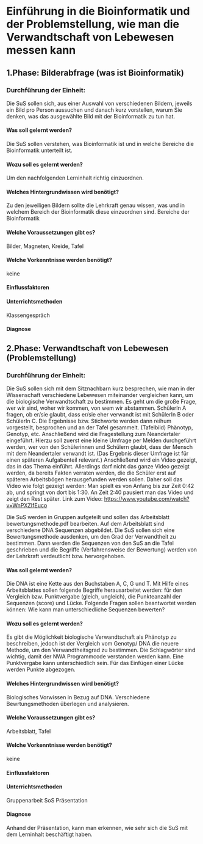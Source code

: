 # Einführung in die Bioinformatik und der Problemstellung, wie man die Verwandtschaft von Lebewesen messen kann
## 1.Phase: Bilderabfrage (was ist Bioinformatik)
### Durchführung der Einheit:
Die SuS sollen sich, aus einer Auswahl von verschiedenen Bildern, jeweils ein Bild pro Person aussuchen und danach kurz vorstellen, warum Sie denken, was das ausgewählte Bild mit der Bioinformatik zu tun hat.
#### Was soll gelernt werden?
Die SuS sollen verstehen, was Bioinformatik ist und in welche Bereiche die Bioinformatik unterteilt ist.
#### Wozu soll es gelernt werden?
Um den nachfolgenden Lerninhalt richtig einzuordnen.
#### Welches Hintergrundwissen wird benötigt?
Zu den jeweiligen Bildern sollte die Lehrkraft genau wissen, was und in welchem Bereich der Bioinformatik diese einzuordnen sind.
Bereiche der Bioinformatik
#### Welche Voraussetzungen gibt es?
Bilder, Magneten, Kreide, Tafel
#### Welche Vorkenntnisse werden benötigt?
keine
#### Einflussfaktoren
#### Unterrichtsmethoden
Klassengespräch
#### Diagnose
## 2.Phase: Verwandtschaft von Lebewesen (Problemstellung)
### Durchführung der Einheit:
Die SuS sollen sich mit dem Sitznachbarn kurz besprechen, wie man in der Wissenschaft verschiedene Lebewesen miteinander vergleichen kann, um die biologische Verwandtschaft zu bestimmen. Es geht um die große Frage, wer wir sind, woher wir kommen, von wem wir abstammen.
SchülerIn A fragen, ob er/sie glaubt, dass er/sie eher verwandt ist mit SchülerIn B oder SchülerIn C.
Die Ergebnisse bzw. Stichworte werden dann reihum vorgestellt, besprochen und an der Tafel gesammelt. (Tafelbild) Phänotyp, Genotyp, etc.
Anschließend wird die Fragestellung zum Neandertaler eingeführt.
Hierzu soll zuerst eine kleine Umfrage per Melden durchgeführt werden, wer von den Schülerinnen und Schülern glaubt, dass der Mensch mit dem Neandertaler verwandt ist. (Das Ergebnis dieser Umfrage ist für einen späteren Aufgabenteil relevant.)
Anschließend wird ein Video gezeigt, das in das Thema einführt. Allerdings darf nicht das ganze Video gezeigt werden, da bereits Fakten verraten werden, die die Schüler erst auf späteren Arbeitsbögen herausgefunden werden sollen.
Daher soll das Video wie folgt gezeigt werden: Man spielt es von Anfang bis zur Zeit 0:42 ab, und springt von dort bis 1:30. An Zeit 2:40 pausiert man das Video und zeigt den Rest später.
Link zum Video: <https://www.youtube.com/watch?v=WnPXZIfEuco>

Die SuS werden in Gruppen aufgeteilt und sollen das Arbeitsblatt bewertungsmethode.pdf bearbeiten. Auf dem Arbeitsblatt sind verschiedene DNA Sequenzen abgebildet.
Die SuS sollen sich eine Bewertungsmethode ausdenken, um den Grad der Verwandtheit zu bestimmen.
Dann werden die Sequenzen von den SuS an die Tafel geschrieben und die Begriffe (Verfahrensweise der Bewertung) werden von der Lehrkraft verdeutlicht bzw. hervorgehoben.
#### Was soll gelernt werden?
Die DNA ist eine Kette aus den Buchstaben A, C, G und T. Mit Hilfe eines Arbeitsblattes sollen folgende Begriffe herausarbeitet werden: für den Vergleich bzw. Punktvergabe (gleich, ungleich), die Punkteanzahl der Sequenzen (score) und Lücke.
Folgende Fragen sollen beantwortet werden können:
Wie kann man unterschiedliche Sequenzen bewerten?
#### Wozu soll es gelernt werden?
Es gibt die Möglichkeit biologische Verwandtschaft als Phänotyp zu beschreiben, jedoch ist der Vergleich vom Genotyp/ DNA die neuere Methode, um den Verwandtheitsgrad zu bestimmen. Die Schlagwörter sind wichtig, damit der NWA Programmcode verstanden werden kann.
Eine Punktvergabe kann unterschiedlich sein.
Für das Einfügen einer Lücke werden Punkte abgezogen.
#### Welches Hintergrundwissen wird benötigt?
Biologisches Vorwissen in Bezug auf DNA.
Verschiedene Bewrtungsmethoden überlegen und analysieren.
#### Welche Voraussetzungen gibt es?
Arbeitsblatt, Tafel
#### Welche Vorkenntnisse werden benötigt?
keine
#### Einflussfaktoren
#### Unterrichtsmethoden
Gruppenarbeit
SoS Präsentation
#### Diagnose
Anhand der Präsentation, kann man erkennen, wie sehr sich die SuS mit dem Lerninhalt beschäftigt haben.
